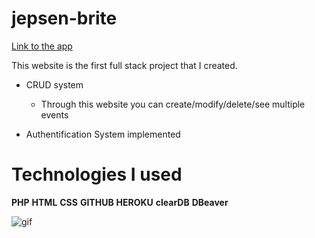 # jepsen-brite

[Link to the app](https://j-brite.herokuapp.com/)

This website is the first full stack project that I created.

- CRUD system

  - Through this website you can create/modify/delete/see multiple events

- Authentification System implemented

# Technologies I used

**PHP**
**HTML**
**CSS**
**GITHUB**
**HEROKU**
**clearDB**
**DBeaver**

![gif](https://media.giphy.com/media/3ohjUNmXDfPcfgNuqA/giphy.gif)
